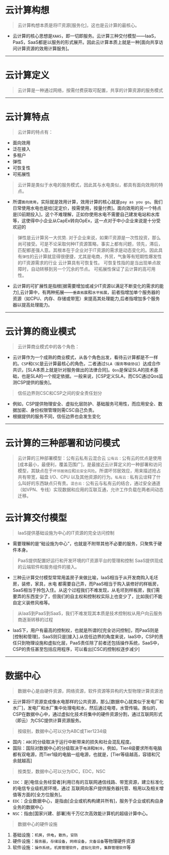 # 云计算构想
>云计算构想本质是将IT资源[服务化]，这也是云计算的最核心。
- 云计算的核心思想是`XAAS`，即一切即服务。云计算三种交付模型——IaaS，PaaS，SaaS都是以服务的形式展开。因此云计算本质上就是一种[面向共享访问计算资源的效用计算服务]。
-------------------------------------------------------------------------------------------
# 云计算定义
> 云计算是一种通过网络，按需付费获取可配置，共享的计算资源的服务模式
------------------------------------------------------------------------------------------
# 云计算特点
> 云计算的特点有：
- 面向效用
- 泛在接入
- 多租户
- 弹性
- 可恢复性
- 可拓展性
> 云计算是类似于水电的服务模式，因此其与水电类似，都具有面向效用的特点。
- 所谓`面向效用`，实际就是效用计算，效用计算的核心就是`pay as you go`。我们日常使用水电也是给[定定价，按需使用，按量付费]。面向效用的另一个特点是[0前期投入]，这个不难理解，正如你使用水电不需要自己建发电站和水库等，这使得中小企业从CapEx转向OpEx，这一点对于中小企业来说是十分受欢迎的
> 弹性是云计算另一大优势.
对于企业来说，如果IT资源是一次性投资，那么尚可接受。可是不论采取何种IT资源策略，事实上都有问题，领先，滞后，匹配都差强人意。其根本在于企业对于IT资源的需求是动态变化的。因此具有`弹性`的云计算就显得很便捷，尤其是电商，外贸，气象等有短期性爆发性的IT资源需求的行业
> 云计算具有可恢复性。
 可恢复性指的是当出现单点故障时，自动转移到另一个冗余的节点。
> 可拓展性保证了云计算的高可用性。
- 云计算的可扩展性是指根[据需要增加或减少IT资源以满足不断变化的需求的能力],云计算中，有两种拓展——`垂直拓展`和`水平拓展`，前者指增加单个服务器的资源（如CPU、内存、存储或带宽）来提高其处理能力,后者指增加多个服务器以提高处理能力。
-------------------------------------------------------------------------------------------
# 云计算的商业模式
> 云计算商业模式中的各个角色：
- 云计算作为一个成熟的商业模式，从各个角色出发，看待云计算都是不一样的。`CSP`和`CSC`是云计算最核心的角色，二者通过`SLA（服务等级协议`）达成合作共识，[SLA本质上就是针对服务做出的法律合同]。`Qos`是保证SLA的技术基础，也是SLA的一个规定依据。一般来说，[CSP定义SLA，而CSC通过Qos监测CSP提供的服务]。
>信任边界则CSC和CSP之间的安全责任划分
- 例如，CSP提供物理安全、虚拟化层防护、基础服务可用性，而应用安全、数据加密、身份权限管理则需CSC自己负责。
- 根据提供的服务不同，信任边界也会发生变化
  
------------------------------------------------------------------------------------------
# 云计算的三种部署和访问模式
>云计算的三种部署模型：公有云私有云混合云
`公有云：`公有云的优点是使用[成本最小，最便利，覆盖范围广]，是最接近云计算定义的一种部署和访问模型，其缺点在于`坏邻居效应`和`云安全风险`。所谓坏邻居效应，用来描述抢占共有带宽，磁盘 I/O、CPU 以及其他资源的行为。`私有云：`私有云诠释了什么叫好的东西缺点只有贵。`混合云：`公有云与私有云的结合，通过安全通道（如VPN、专线）实现数据和应用的互联互通，允许工作负载在两者间动态迁移。
# 云计算交付模型
> IaaS提供基础设施为中心的IT资源的完全访问控制
- 需要理解的是“础设施为中心”，也就是不附带其他不必要的服务，只聚焦于硬件本身。
> PaaS提供配置好运行和开发环境的IT资源平台的管理和控制
> SaaS提供现成的云端软件和服务组件的接入。
- 三种云计算交付模型常常用盖房子来做比喻，IaaS相当于从开发商购入毛坯房，装修，家具，水电
都需要自己弄，而PaaS相当于购入装修好的样板房，SaaS相当于拎包入住。从这个过程我们不难发现，从毛坯到样板房，我们需要弄的东西变少了，但我们的自主权和控制权实际上也变少了，比如我们不能自定义装修风格等。
> 从IaaS到PaaS到SaaS，我们不难发现其本质是技术控制权从用户向云服务商逐渐转移的过程
- IaaS下，用户有最高的控制权，也就是所谓的[完全访问控制]，而PaaS则是[控制和管理]，SaaS则只是[接入].从信任边界的角度来说，IaaS中，CSP的责任只到物理设施和虚拟化层，PaaS责任除了前者还包括操作系统，SaaS中，CSP的责任甚至包括应用程序，可以看出[CSC的控制权逐步减少]
-------------------------------------------------------------------------------------------
# 数据中心
> 数据中心是由硬件资源，网络资源，软件资源等异构的大型物理计算资源池
- 云计算将IT资源变成像水电那样的公共资源，那么[数据中心就类似于发电厂和水厂]，发电厂和水厂集中处理电和水，然后通过电塔，水管传输。类似的，CSP在数据中心中，通过虚拟化技术将集中的硬件资源分割，通过互联网形式（即云）为CSC提供计算资源服务。
> 按级别，数据中心可以分为ABC或Tier1234级
- 国内：`ABC`的分级取决于运行中断带来的损失和社会混乱程度。
- 国际：国际对数据中心的分级取决于`电源`和`制冷`，例如，Tier4级要求所有电脑都有双电源，而Tier1级的电脑一组电源，也就是，[Tier等级越高，容错和冗余就越高]
> 按类型，数据中心可以分为IDC，EDC，NSC
- `IDC`：是[电信业务经营者]利用已有的互联网通信线路、带宽资源，建立标准化的电信专业级机房环境，通过 互联网向客户提供服务器托管、租用以及相关增值等方面的[全方位服务]。
- `EDC`：企业数据中心，是指由[企业或机构构建并所有]，服务于企业或机构自身业务的数据中心
- `NSC`：指由[国家兴建、部署]有千万亿次高效能计算机的超级计算中心。
> 数据中心的硬件设施
  1. 基础设施：`机房`，`供电`，`散热`，`安防`
  2. 硬件设施：`服务器`，`存储设备`，`网络设备`，`灾备设备`等物理硬件资源
  3. 软件设施：`操作系统`，`机房管理软件`，`虚拟化软件`，`集群管理软件`等
